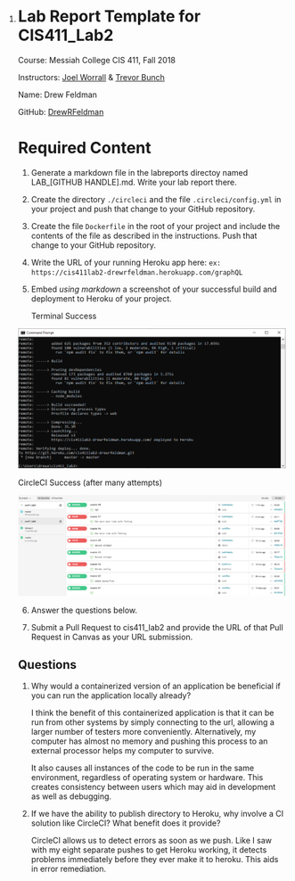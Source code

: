 1. # Lab Report Template for CIS411_Lab2

    

   Course: Messiah College CIS 411, Fall 2018

    

   Instructors: [Joel Worrall](https://github.com/tangollama) & [Trevor Bunch](https://github.com/trevordbunch)

    

   Name: Drew Feldman

    

   GitHub: [DrewRFeldman](https://github.com/drewrfeldman)

    

   # Required Content

    

   1. Generate a markdown file in the labreports directoy named LAB_[GITHUB HANDLE].md. Write your lab report there.
   
   2. Create the directory `./circleci` and the file `.circleci/config.yml` in your project and push that change to your GitHub repository.
   
   3. Create the file `Dockerfile` in the root of your project and include the contents of the file as described in the instructions. Push that change to your GitHub repository.
   
   4. Write the URL of your running Heroku app here: `ex: https://cis411lab2-drewrfeldman.herokuapp.com/graphQL`

   5. Embed *using markdown* a screenshot of your successful build and deployment to Heroku of your project.

      Terminal Success
      
   ![Capture](Capture.png)
    
      CircleCI Success (after many attempts)
      
   ![Capture2](Capture2.png)


   
   6. Answer the questions below.
   
   7. Submit a Pull Request to cis411_lab2 and provide the URL of that Pull Request in Canvas as your URL submission.
   
    
   
   ## Questions
   
    
   
   1. Why would a containerized version of an application be beneficial if you can run the application locally already?
   
      I think the benefit of this containerized application is that it can be run from other systems by simply connecting to the url, allowing a larger number of testers more conveniently. Alternatively, my computer has almost no memory and pushing this process to an external processor helps my computer to survive.
   
      It also causes all instances of the code to be run in the same environment, regardless of operating system or hardware. This creates consistency between users which may aid in development as well as debugging.
   
   2. If we have the ability to publish directory to Heroku, why involve a CI solution like CircleCI? What benefit does it provide?
   
      CircleCI allows us to detect errors as soon as we push. Like I saw with my eight separate pushes to get Heroku working, it detects problems immediately before they ever make it to heroku. This aids in error remediation.
